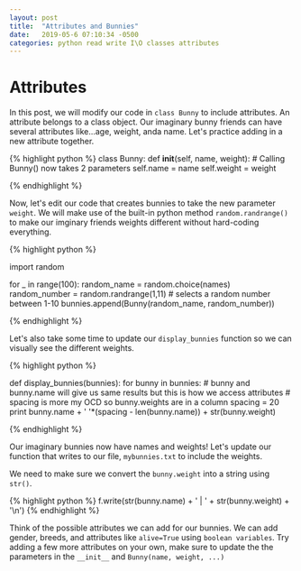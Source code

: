 ```yaml
---
layout: post
title:  "Attributes and Bunnies"
date:   2019-05-6 07:10:34 -0500
categories: python read write I\O classes attributes
---
```


# Attributes
In this post, we will modify our code in `class Bunny` to include attributes. An attribute belongs to a class object.
Our imaginary bunny friends can have several attributes like...age, weight, anda name. Let's practice adding in a new attribute together.

{% highlight python %}
class Bunny:
	def __init__(self, name, weight):
		# Calling Bunny() now takes 2 parameters
		self.name = name
		self.weight = weight

{% endhighlight %}

Now, let's edit our code that creates bunnies to take the new parameter `weight`. 
We will make use of the built-in python method `random.randrange()` to make our imginary friends weights different without 
hard-coding everything. 

{% highlight python %}

import random

for _ in range(100):
    random_name = random.choice(names)
    random_number = random.randrange(1,11) # selects a random number between 1-10
    bunnies.append(Bunny(random_name, random_number))

{% endhighlight %}

Let's also take some time to update our `display_bunnies` function so we can visually see the different weights.

{% highlight python %}

def display_bunnies(bunnies):
	for bunny in bunnies:
		# bunny and bunny.name will give us same results but this is how we access attributes
		# spacing is more my OCD so bunny.weights are in a column
		spacing = 20
		print bunny.name + ' '*(spacing - len(bunny.name)) + str(bunny.weight)

{% endhighlight %}

Our imaginary bunnies now have names and weights! 
Let's update our function that writes to our file, `mybunnies.txt` to include the weights. 

We need to make sure we convert the `bunny.weight` into a string using `str()`.

{% highlight python %}
f.write(str(bunny.name) + ' | ' + str(bunny.weight) + '\n')
{% endhighlight %}

Think of the possible attributes we can add for our bunnies. We can add gender, breeds, and attributes like `alive=True` using `boolean variables`. Try adding a few more attributes on your own, make sure to update the the parameters in the `__init__` and `Bunny(name, weight, ...)`
